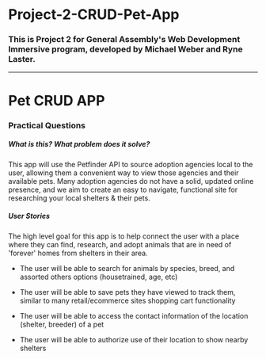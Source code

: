# Project-2-CRUD-Pet-App
### This is Project 2 for General Assembly's Web Development Immersive program, developed by Michael Weber and Ryne Laster.


***


# Pet CRUD APP
### Practical Questions
##### What is this? What problem does it solve?
This app will use the Petfinder API to source adoption agencies local to the user, allowing them a convenient way to view those agencies and their available pets. Many adoption agencies do not have a solid, updated online presence, and we aim to create an easy to navigate, functional site for researching your local shelters & their pets.


##### User Stories
The high level goal for this app is to help connect the user with a place where they can find, research, and adopt animals that are in need of 'forever' homes from shelters in their area.


- The user will be able to search for animals by species, breed, and assorted others options (housetrained, age, etc)


- The user will be able to save pets they have viewed to track them, similar to many retail/ecommerce sites shopping cart functionality


- The user will be able to access the contact information of the location (shelter, breeder) of a pet


- The user will be able to authorize use of their location to show nearby shelters	